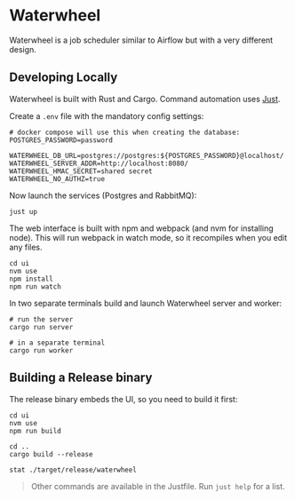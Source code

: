 Waterwheel
==========

Waterwheel is a job scheduler similar to Airflow but with a very different design.

Developing Locally
--------------------

Waterwheel is built with Rust and Cargo.
Command automation uses [Just](https://github.com/casey/just#packages).

Create a `.env` file with the mandatory config settings:

```
# docker compose will use this when creating the database:
POSTGRES_PASSWORD=password

WATERWHEEL_DB_URL=postgres://postgres:${POSTGRES_PASSWORD}@localhost/
WATERWHEEL_SERVER_ADDR=http://localhost:8080/
WATERWHEEL_HMAC_SECRET=shared secret
WATERWHEEL_NO_AUTHZ=true
```

Now launch the services (Postgres and RabbitMQ):

```
just up
```

The web interface is built with npm and webpack (and nvm for installing node).
This will run webpack in watch mode, so it recompiles when you edit any files.

```
cd ui
nvm use
npm install
npm run watch
```

In two separate terminals build and launch Waterwheel server and worker:

```
# run the server
cargo run server

# in a separate terminal
cargo run worker
```

Building a Release binary
--------------------------

The release binary embeds the UI, so you need to build it first:

```
cd ui
nvm use
npm run build

cd ..
cargo build --release

stat ./target/release/waterwheel
```

> Other commands are available in the Justfile. Run `just help` for a list.
